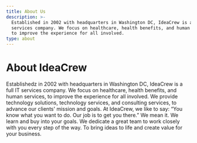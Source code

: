 ```yaml
---
title: About Us
description: >-
  Established in 2002 with headquarters in Washington DC, IdeaCrew is a full IT
  services company. We focus on healthcare, health benefits, and human services,
  to improve the experience for all involved.
type: about
---
```


# About IdeaCrew

Establishedz in 2002 with headquarters in Washington DC, IdeaCrew is a full IT services company. We focus on healthcare, health benefits, and human services, to improve the experience for all involved. We provide technology solutions, technology services, and consulting services, to advance our clients' mission and goals. At IdeaCrew, we like to say: “You know what you want to do. Our job is to get you there.” We mean it. We learn and buy into your goals. We dedicate a great team to work closely with you every step of the way. To bring ideas to life and create value for your business.

